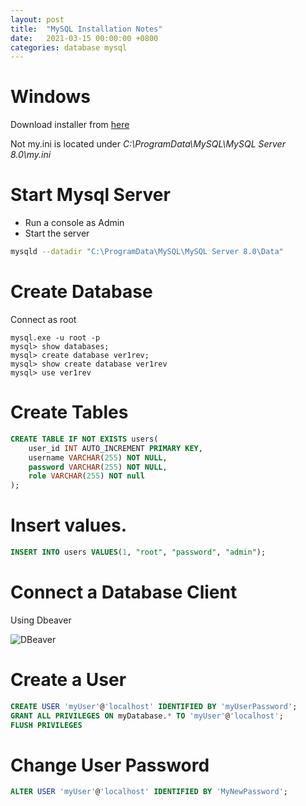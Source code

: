 ```yaml
---
layout: post
title:  "MySQL Installation Notes"
date:   2021-03-15 00:00:00 +0800
categories: database mysql
---
```

# Windows
Download installer from [here][mysql-installer-windows]

Not my.ini is located under *C:\ProgramData\MySQL\MySQL Server 8.0\my.ini*

# Start Mysql Server
- Run a console as Admin
- Start the server
```bash
mysqld --datadir "C:\ProgramData\MySQL\MySQL Server 8.0\Data"
```

# Create Database
Connect as root
```
mysql.exe -u root -p
mysql> show databases;
mysql> create database ver1rev;
mysql> show create database ver1rev
mysql> use ver1rev
```

# Create Tables
```sql
CREATE TABLE IF NOT EXISTS users(
	user_id INT AUTO_INCREMENT PRIMARY KEY,
	username VARCHAR(255) NOT NULL,
	password VARCHAR(255) NOT NULL,
	role VARCHAR(255) NOT null
);
```

# Insert values.
```sql
INSERT INTO users VALUES(1, "root", "password", "admin");
```

# Connect a Database Client
Using Dbeaver

![DBeaver](/assets/images/2021-03-15-mysql-dbeaver.png)

# Create a User
```sql
CREATE USER 'myUser'@'localhost' IDENTIFIED BY 'myUserPassword';
GRANT ALL PRIVILEGES ON myDatabase.* TO 'myUser'@'localhost';
FLUSH PRIVILEGES
```

# Change User Password
```sql
ALTER USER 'myUser'@'localhost' IDENTIFIED BY 'MyNewPassword';
```
[mysql-installer-windows]: <https://dev.mysql.com/downloads/installer/>
